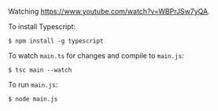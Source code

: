 Watching <https://www.youtube.com/watch?v=WBPrJSw7yQA>.

To install Typescript:

```
$ npm install -g typescript
```

To watch `main.ts` for changes and compile to `main.js`:

```
$ tsc main --watch
```

To run `main.js`:

```
$ node main.js
````